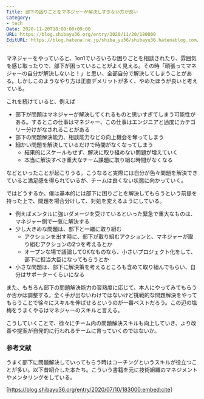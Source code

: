 ```yaml
---
Title: 部下の困りごとをマネジャーが解決しすぎない方が良い
Category:
- tech
Date: 2020-11-20T18:00:00+09:00
URL: https://blog.shibayu36.org/entry/2020/11/20/180000
EditURL: https://blog.hatena.ne.jp/shiba_yu36/shibayu36.hatenablog.com/atom/entry/26006613654654798
---
```


マネジャーをやっていると、1on1でいろいろな困りごとを相談されたり、雰囲気を感じ取ったりで、部下が困っていることがよく見える。その時「頑張ってマネジャーの自分が解決しないと！」と思い、全部自分で解決してしまうことがある。しかしこのようなやり方は正直デメリットが多く、やめたほうが良いと考えている。

これを続けていると、例えば

* 部下が問題はマネジャーが解決してくれるものと思いすぎてしまう可能性がある。するとこの仕事はマネジャー、この仕事はエンジニアと過度にカテゴリー分けがなされることがある
* 部下の問題解決能力、相談能力などの向上機会を奪ってしまう
* 細かい問題を解決しているだけで時間がなくなってしまう
    * 結果的にスケールもせず、解決に取り組めない問題が増えていく
    * 本当に解決すべき重大なチーム課題に取り組む時間がなくなる

などといったことが起こりうる。こうなると実際には自分が色々問題を解決できていると満足感を得られているが、チームは良くない状態に向かっていく。


ではどうするか。僕は基本的には部下に困りごとを解決してもらうという前提を持った上で、問題を場合分けして、対処を変えるようにしている。

* 例えばメンタルに強いダメージを受けているといった緊急で重大なものは、マネジャー側で一気に解決する
* 少し大きめな問題は、部下と一緒に取り組む
    * アクションを出す時に、部下が取り組むアクションと、マネジャーが取り組むアクションの2つを考えるとか
    * オープンな場で議論してOKなものなら、小さいプロジェクト化をして、部下に担当大臣になってもらうとか
* 小さな問題は、部下に解決策を考えるところも含めて取り組んでもらい、自分はサポーターくらいになる

また、もちろん部下の問題解決能力の習熟度に応じて、本人にやってみてもらうか否かは調整する。全く手が出ないわけではないけど挑戦的な問題解決をやってもらうことで徐々にスキルを伸ばせるというのが一番ベストだろう。この辺の塩梅をうまくやるはマネジャーのスキルと言える。


こうしていくことで、徐々にチーム内の問題解決スキルも向上していき、より改善や提案が自発的に行われるチームに育っていくのではないか。

### 参考文献
うまく部下に問題解決していってもらう時はコーチングというスキルが役立つことが多い。以下昔紹介した本たち。こういう書籍を元に技術組織のマネジメントやメンタリングをしている。

[https://blog.shibayu36.org/entry/2020/07/10/183000:embed:cite]
